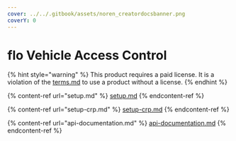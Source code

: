 ```yaml
---
cover: ../../.gitbook/assets/noren_creatordocsbanner.png
coverY: 0
---
```


# flo Vehicle Access Control

{% hint style="warning" %}
This product requires a paid license. It is a violation of the [terms.md](../../gs/terms.md "mention") to use a product without a license.
{% endhint %}

{% content-ref url="setup.md" %}
[setup.md](setup.md)
{% endcontent-ref %}

{% content-ref url="setup-crp.md" %}
[setup-crp.md](setup-crp.md)
{% endcontent-ref %}

{% content-ref url="api-documentation.md" %}
[api-documentation.md](api-documentation.md)
{% endcontent-ref %}
